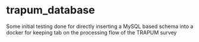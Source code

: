 # trapum_database

Some initial testing done for directly inserting a MySQL based schema into a docker for keeping tab on the processing flow of the TRAPUM survey
